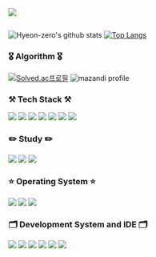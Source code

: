 <img src="https://capsule-render.vercel.app/api?type=transparent&color=fff&height=57&section=header&text=Hyeon+Young+Jang&animation=twinkling&fontSize=40" />

 ##
 ![Hyeon-zero's github stats](https://github-readme-stats.vercel.app/api?username=Hyeon-zero&show_icons=true&theme=vue)
 [![Top Langs](https://github-readme-stats.vercel.app/api/top-langs/?username=Hyeon-zero&layout=compact)](https://github.com/anuraghazra/github-readme-stats)
 <br>

<!--
[![GitHub Streak](https://github-readme-streak-stats.herokuapp.com/?user=Hyeon-zero&theme=vue)](https://git.io/streak-stats)
 <br>
 -->
 
 <!-- 
![](https://github-profile-summary-cards.vercel.app/api/cards/profile-details?username=Hyeon-zero&theme=vue)
 <br>
 ![](http://github-profile-summary-cards.vercel.app/api/cards/repos-per-language?username=Hyeon-zero&theme=vue)
 ![](http://github-profile-summary-cards.vercel.app/api/cards/most-commit-language?username=Hyeon-zero&theme=vue)
 <br>
 ![](http://github-profile-summary-cards.vercel.app/api/cards/stats?username=Hyeon-zero&theme=vue)
 ![](http://github-profile-summary-cards.vercel.app/api/cards/productive-time?username=Hyeon-zero&theme=vue&utcOffset=8)
 -->
 
 ### 🎖️ Algorithm 🎖️
 [![Solved.ac프로필](http://mazassumnida.wtf/api/v2/generate_badge?boj=hjgazzx)](https://solved.ac/hjgazzx)
 ![mazandi profile](http://mazandi.herokuapp.com/api?handle=hjgazzx&theme=warm)

 
 ### ⚒️ Tech Stack ⚒️
 <img src="https://img.shields.io/badge/JAVA-007396?style=flat-square&logo=JAVA&logoColor=white"/></a>
 <img src="https://img.shields.io/badge/HTML5-E34F26?style=flat-square&logo=HTML5&logoColor=white"/></a>
 <img src="https://img.shields.io/badge/CSS3-1572B6?style=flat-square&logo=CSS3&logoColor=white"/></a>
 <img src="https://img.shields.io/badge/JavaScript-F7DF1E?style=flat-square&logo=JavaScript&logoColor=white"/></a>
 <img src="https://img.shields.io/badge/Node.js-339933?style=flat-square&logo=Node.js&logoColor=white"/></a>
 <img src="https://img.shields.io/badge/MySQL-4479A1?style=flat-square&logo=MySQL&logoColor=white"/></a>
 <img src="https://img.shields.io/badge/Adobe XD-FF61F6?style=flat-square&logo=Adobe XD&logoColor=white"/></a>

 
 ### ✏️ Study ✏️
  <img src="https://img.shields.io/badge/Spring-6DB33F?style=flat-square&logo=Spring&logoColor=white"/></a>
  <img src="https://img.shields.io/badge/Spring Boot-6DB33F?style=flat-square&logo=Spring Boot&logoColor=white"/></a>
  <img src="https://img.shields.io/badge/Docker-2496ED?style=flat-square&logo=Docker&logoColor=white"/></a>
  
  
 ### ⭐ Operating System ⭐
  <img src="https://img.shields.io/badge/MAC OS-000?style=flat-square&logo=macOS&logoColor=white"/></a>
  <img src="https://img.shields.io/badge/Ubuntu-E95420?style=flat-square&logo=Ubuntu&logoColor=white"/></a>
  <img src="https://img.shields.io/badge/Windows 11-0078D6?style=flat-square&logo=Windows 11&logoColor=white"/></a>

 ### 🗂️ Development System and IDE 🗂️
 <img src="https://img.shields.io/badge/IntelliJ IDEA-000000?style=flat-square&logo=IntelliJ IDEA&logoColor=white"/></a>
 <img src="https://img.shields.io/badge/Eclipse IDE-2C2255?style=flat-square&logo=Eclipse IDE&logoColor=white"/></a>
 <img src="https://img.shields.io/badge/Visual Studio-5C2D91?style=flat-square&logo=Visual Studio&logoColor=white"/></a>
 <img src="https://img.shields.io/badge/Visual Studio Code-007ACC?style=flat-square&logo=Visual Studio Code&logoColor=white"/></a>
 <img src="https://img.shields.io/badge/CodeSandbox-151515?style=flat-square&logo=CodeSandbox&logoColor=white"/></a>
 <img src="https://img.shields.io/badge/Android Studio-3DDC84?style=flat-square&logo=Android Studio&logoColor=white"/></a>
 <br>
 
